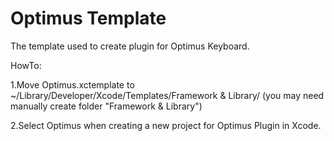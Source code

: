 Optimus Template
========

The template used to create plugin for Optimus Keyboard.

HowTo:

1.Move Optimus.xctemplate to ~/Library/Developer/Xcode/Templates/Framework & Library/ (you may need manually create folder "Framework & Library")

2.Select Optimus when creating a new project for Optimus Plugin in Xcode.